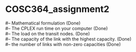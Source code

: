 # COSC364_assignment2

#– Mathematical formulation                             (Done)  
#– The CPLEX run time on your computer                  (Done)  
#– The load on the transit nodes.                       (Done)  
#– The capacity of the link with the highest capacity.  (Done)  
#– the number of links with non-zero capacities         (Done)